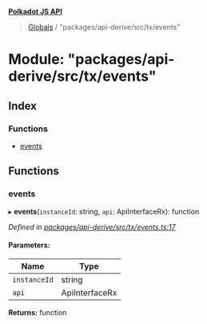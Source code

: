 **[Polkadot JS API](../README.md)**

> [Globals](../globals.md) / "packages/api-derive/src/tx/events"

# Module: "packages/api-derive/src/tx/events"

## Index

### Functions

* [events](_packages_api_derive_src_tx_events_.md#events)

## Functions

### events

▸ **events**(`instanceId`: string, `api`: ApiInterfaceRx): function

*Defined in [packages/api-derive/src/tx/events.ts:17](https://github.com/polkadot-js/api/blob/d13e58fb3/packages/api-derive/src/tx/events.ts#L17)*

#### Parameters:

Name | Type |
------ | ------ |
`instanceId` | string |
`api` | ApiInterfaceRx |

**Returns:** function
